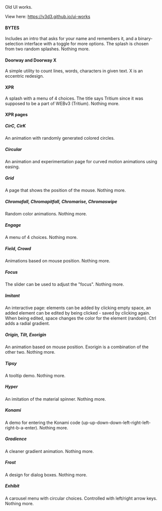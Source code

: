 Old UI works.

View here: https://v3d3.github.io/ui-works

#### BYTES
Includes an intro that asks for your name and remembers it, and a binary-selection interface with a toggle for more options. The splash is chosen from two random splashes. Nothing more.

#### Doorway and Doorway X
A simple utility to count lines, words, characters in given text. X is an eccentric redesign.

#### XPR
A splash with a menu of 4 choices. The title says Tritium since it was supposed to be a part of WEBv3 (Tritium). Nothing more.

#### XPR pages
##### CirC, CirK
An animation with randomly generated colored circles.
##### Circular
An animation and experimentation page for curved motion animations using easing.
##### Grid
A page that shows the position of the mouse. Nothing more.
##### Chromafall, Chromapitfall, Chromarise, Chromaswipe
Random color animations. Nothing more.
##### Engage
A menu of 4 choices. Nothing more.
##### Field, Crowd
Animations based on mouse position. Nothing more.
##### Focus
The slider can be used to adjust the "focus". Nothing more.
##### Imitant
An interactive page: elements can be added by clicking empty space, an added element can be edited by being clicked - saved by clicking again. When being edited, space changes the color for the element (random). Ctrl adds a radial gradient.
##### Origin, Tilt, Exorigin
An animation based on mouse position. Exorigin is a combination of the other two. Nothing more.
##### Tipsy
A tooltip demo. Nothing more.
##### Hyper
An imitation of the material spinner. Nothing more.
##### Konami
A demo for entering the Konami code (up-up-down-down-left-right-left-right-b-a-enter). Nothing more.
##### Gradience
A cleaner gradient animation. Nothing more.
##### Frost
A design for dialog boxes. Nothing more.
##### Exhibit
A carousel menu with circular choices. Controlled with left/right arrow keys. Nothing more.

